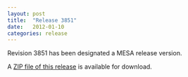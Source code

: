 ```yaml
---
layout: post
title:  "Release 3851"
date:   2012-01-10
categories: release
---
```


Revision 3851 has been designated a MESA release version.


A [ZIP file of this release][zip] is available for download.

[zip]:http://sourceforge.net/projects/mesa/files/releases/mesa-r3851.zip/download
